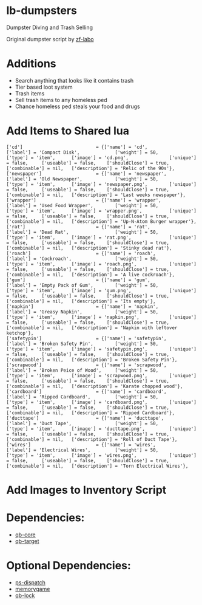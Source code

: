 # lb-dumpsters
Dumpster Diving and Trash Selling

Original dumpster script by [zf-labo](https://github.com/zf-labo/zf-dumpster-qb)

# Additions
* Search anything that looks like it contains trash
* Tier based loot system
* Trash items
* Sell trash items to any homeless ped
* Chance homeless ped steals your food and drugs

# Add Items to Shared lua
```
['cd'] 				             = {['name'] = 'cd', 			  	  	        ['label'] = 'Compact Disk', 		    ['weight'] = 50, 		['type'] = 'item', 		['image'] = 'cd.png', 		        ['unique'] = false, 	['useable'] = false,  	['shouldClose'] = true,    ['combinable'] = nil,   ['description'] = 'Relic of the 90s'},
['newspaper'] 			 	     = {['name'] = 'newspaper', 			  		['label'] = 'Old Newspaper', 		    ['weight'] = 50, 		['type'] = 'item', 		['image'] = 'newspaper.png', 		['unique'] = false,		['useable'] = false,  	['shouldClose'] = true,    ['combinable'] = nil,   ['description'] = 'Last weeks newspaper'},
['wrapper'] 			 	     = {['name'] = 'wrapper', 					    ['label'] = 'Used Food Wrapper', 		['weight'] = 50, 		['type'] = 'item', 		['image'] = 'wrapper.png', 		    ['unique'] = false,	    ['useable'] = false,  	['shouldClose'] = true,    ['combinable'] = nil,   ['description'] = 'Up-N-Atom Burger wrapper'},
['rat'] 			   	         = {['name'] = 'rat', 					        ['label'] = 'Dead Rat', 		        ['weight'] = 50, 	    ['type'] = 'item', 		['image'] = 'rat.png', 		        ['unique'] = false,	    ['useable'] = false, 	['shouldClose'] = true,    ['combinable'] = nil,   ['description'] = 'Stinky dead rat'},
['roach'] 			 	         = {['name'] = 'roach', 					    ['label'] = 'Cockroach', 		        ['weight'] = 50, 		['type'] = 'item', 		['image'] = 'roach.png', 		    ['unique'] = false, 	['useable'] = false, 	['shouldClose'] = true,    ['combinable'] = nil,   ['description'] = 'A live cockroach'},
['gum'] 				 	     = {['name'] = 'gum', 			  	  		    ['label'] = 'Empty Pack of Gum', 		['weight'] = 50, 		['type'] = 'item', 		['image'] = 'gum.png', 			    ['unique'] = false, 	['useable'] = false,  	['shouldClose'] = true,	   ['combinable'] = nil,   ['description'] = 'Its empty'},
['napkin'] 				         = {['name'] = 'napkin', 			  	        ['label'] = 'Greasy Napkin', 			['weight'] = 50, 		['type'] = 'item', 		['image'] = 'napkin.png', 	        ['unique'] = false, 	['useable'] = false,  	['shouldClose'] = true,	   ['combinable'] = nil,   ['description'] = 'Napkin with leftover ketchop'},
['safetypin'] 				     = {['name'] = 'safetypin', 			  	  	['label'] = 'Broken Safety Pin', 	    ['weight'] = 50, 		['type'] = 'item', 		['image'] = 'safetypin.png', 		['unique'] = false, 	['useable'] = false, 	['shouldClose'] = true,	   ['combinable'] = nil,   ['description'] = 'Broken Safety Pin'},
['scrapwood'] 			 	     = {['name'] = 'scrapwood', 					['label'] = 'Broken Peice of Wood', 	['weight'] = 50, 		['type'] = 'item', 		['image'] = 'scrapwood.png', 		['unique'] = false,		['useable'] = false, 	['shouldClose'] = true,	   ['combinable'] = nil,   ['description'] = 'Karate chopped wood'},
['cardboard'] 			 	     = {['name'] = 'cardboard', 					['label'] = 'Ripped Cardboard', 	    ['weight'] = 50, 		['type'] = 'item', 		['image'] = 'cardboard.png', 		['unique'] = false,		['useable'] = false,  	['shouldClose'] = true,	   ['combinable'] = nil,   ['description'] = 'Ripped Cardboard'},
['ducttape'] 				     = {['name'] = 'ducttape', 			  	  	    ['label'] = 'Duct Tape', 		        ['weight'] = 50, 		['type'] = 'item', 		['image'] = 'ducttape.png', 		['unique'] = false, 	['useable'] = false,  	['shouldClose'] = true,    ['combinable'] = nil,   ['description'] = 'Roll of Duct Tape'},
['wires'] 			 	         = {['name'] = 'wires', 			  		    ['label'] = 'Electrical Wires', 		['weight'] = 50, 		['type'] = 'item', 		['image'] = 'wires.png', 		    ['unique'] = false,		['useable'] = false,  	['shouldClose'] = true,    ['combinable'] = nil,   ['description'] = 'Torn Electrical Wires'},
```
	
# Add Images to Inventory Script

# Dependencies:
* [qb-core](https://github.com/qbcore-framework/qb-core)
* [qb-target](https://github.com/qbcore-framework/qb-target)

# Optional Dependencies:
* [ps-dispatch](https://github.com/Project-Sloth/ps-dispatch)
* [memorygame](https://github.com/pushkart2/memorygame)
* [qb-lock](https://github.com/YishengCheww/qb-lock)
